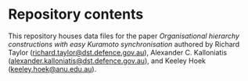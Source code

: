 # Repository contents

This repository houses data files for the paper _Organisational hierarchy constructions with easy Kuramoto synchronisation_ authored by Richard Taylor (richard.taylor@dst.defence.gov.au), Alexander C. Kalloniatis (alexander.kalloniatis@dst.defence.gov.au), and Keeley Hoek (keeley.hoek@anu.edu.au).
